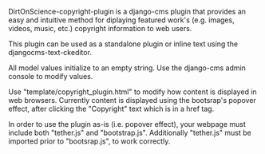 DirtOnScience-copyright-plugin is a django-cms plugin that provides an easy and intuitive method for diplaying featured work's (e.g. images, videos, music, etc.) copyright information to web users.

This plugin can be used as a standalone plugin or inline text using the djangocms-text-ckeditor.

All model values initialize to an empty string. Use the django-cms admin console to modify values. 

Use "template/copyright_plugin.html" to modify how content is displayed in web browsers. Currently content is displayed using the bootsrap's popover effect, after clicking the "Copyright" text which is in a href tag.

In order to use the plugin as-is (i.e. popover effect), your webpage must include both "tether.js" and "bootstrap.js". Additionally "tether.js" must be imported prior to "bootsrap.js", to work correctly.
